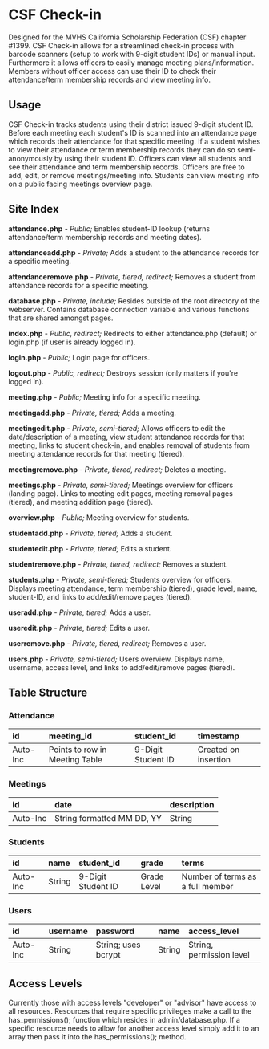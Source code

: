 # CSF Check-in

Designed for the MVHS California Scholarship Federation (CSF) chapter #1399. CSF Check-in allows for a streamlined check-in process 
with barcode scanners (setup to work with 9-digit student IDs) or manual input. Furthermore it allows 
officers to easily manage meeting plans/information. Members without officer access can use their ID to check their
attendance/term membership records and view meeting info.

## Usage

CSF Check-in tracks students using their district issued 9-digit student ID. Before each meeting each student's ID is scanned into an 
attendance page which records their attendance for that specific meeting. If a student wishes to view their 
attendance or term membership records they can do so semi-anonymously by using their student ID. Officers can view all students 
and see their attendance and term membership records. Officers are free to add, edit, or remove meetings/meeting info. Students can view 
meeting info on a public facing meetings overview page.

## Site Index

**attendance.php** - *Public;* Enables student-ID lookup (returns attendance/term membership records and meeting dates).

**attendanceadd.php** - *Private;* Adds a student to the attendance records for a specific meeting.

**attendanceremove.php** - *Private, tiered, redirect;* Removes a student from attendance records for a specific meeting.

**database.php** - *Private, include;* Resides outside of the root directory of the webserver. Contains database connection 
variable and various functions that are shared amongst pages.

**index.php** - *Public, redirect;* Redirects to either attendance.php (default) or login.php (if user is already logged in).

**login.php** - *Public;* Login page for officers.

**logout.php** - *Public, redirect;* Destroys session (only matters if you're logged in).

**meeting.php** - *Public;* Meeting info for a specific meeting.

**meetingadd.php** - *Private, tiered;* Adds a meeting.

**meetingedit.php** - *Private, semi-tiered;* Allows officers to edit the date/description of a meeting, view student attendance records for that meeting, links to student check-in, and enables removal of students from meeting attendance records for that meeting (tiered).

**meetingremove.php** - *Private, tiered, redirect;* Deletes a meeting.

**meetings.php** - *Private, semi-tiered;* Meetings overview for officers (landing page). Links to meeting edit pages, meeting removal pages (tiered), and meeting addition page (tiered).

**overview.php** - *Public;* Meeting overview for students.

**studentadd.php** - *Private, tiered;* Adds a student.

**studentedit.php** - *Private, tiered;* Edits a student.

**studentremove.php** - *Private, tiered, redirect;* Removes a student.

**students.php** - *Private, semi-tiered;* Students overview for officers. Displays meeting attendance, term membership (tiered), grade level, name, student-ID, and links to add/edit/remove pages (tiered).

**useradd.php** - *Private, tiered;* Adds a user.

**useredit.php** - *Private, tiered;* Edits a user.

**userremove.php** - *Private, tiered, redirect;* Removes a user.

**users.php** - *Private, semi-tiered;* Users overview. Displays name, username, access level, and links to add/edit/remove pages (tiered).

## Table Structure

### Attendance
| id       | meeting_id                     | student_id          | timestamp            |
| :------- |:------------------------------ | :------------------ | :------------------- |
| Auto-Inc | Points to row in Meeting Table | 9-Digit Student ID  | Created on insertion |

### Meetings
| id       | date                        | description |
| :------- |:--------------------------- | :---------- |
| Auto-Inc | String formatted MM DD, YY  | String      |

### Students
| id       | name   | student_id          | grade       | terms                            |
| :------- |:------ | :------------------ | :---------- | :------------------------------- |
| Auto-Inc | String | 9-Digit Student ID  | Grade Level | Number of terms as a full member |

### Users
| id       | username   | password             | name   | access_level             |
| :------- |:---------- | :------------------- | :----- | :----------------------- |
| Auto-Inc | String     | String; uses bcrypt  | String | String, permission level |

## Access Levels
Currently those with access levels "developer" or "advisor" have access to all resources. Resources that require specific privileges
make a call to the has_permissions(); function which resides in admin/database.php. If a specific resource needs to allow for another
access level simply add it to an array then pass it into the has_permissions(); method. 
